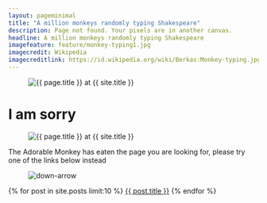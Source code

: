 ```yaml
---
layout: pageminimal
title: "A million monkeys randomly typing Shakespeare"
description: Page not found. Your pixels are in another canvas.
headline: A million monkeys randomly typing Shakespeare 
imagefeature: feature/monkey-typing1.jpg
imagecredit: Wikipedia
imagecreditlink: https://id.wikipedia.org/wiki/Berkas:Monkey-typing.jpg
---  
```

<figure>
<img src="{{ site.url }}/images/404.jpg" alt="{{ page.title }} at {{ site.title }}">
</figure>

<div class="text-center">
<h1>I am sorry</h1>
<figure>
<img src="{{ site.url }}/images/sangeh-monkey-forest-10.jpg" alt="{{ page.title }} at {{ site.title }}">
</figure>

<p>The Adorable Monkey has eaten the page you are looking for,
please try one of the links below instead</p>
</div>

<figure>
<img src="{{ site.url }}/images/bg-arrow.png" alt="down-arrow">
</figure>

<!-- Latest post -->
<div class="list-group">
  {% for post in site.posts limit:10 %}
    <a href="{{ post.url }}" class="list-group-item">{{ post.title }}</a>
  {% endfor %}
</div>
<!-- end of Latest post -->